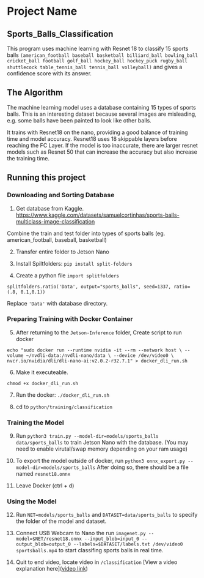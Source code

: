 # Project Name
## Sports_Balls_Classification
This program uses machine learning with Resnet 18 to classify 15 sports balls `(american_football baseball basketball billiard_ball bowling_ball cricket_ball football golf_ball hockey_ball hockey_puck rugby_ball shuttlecock table_tennis_ball tennis_ball volleyball)` and gives a confidence score with its answer.



## The Algorithm


The machine learning model uses a database containing 15 types of sports balls. This is an interesting dataset because several images are misleading, e.g. some balls have been painted to look like other balls.

It trains with Resnet18 on the nano, providing a good balance of training time and model accuracy. Resnet18 uses 18 skippable layers before reaching the FC Layer. If the model is too inaccurate, there are larger resnet models such as Resnet 50 that can increase the accuracy but also increase the training time.

## Running this project

### Downloading and Sorting Database
1. Get database from Kaggle.
https://www.kaggle.com/datasets/samuelcortinhas/sports-balls-multiclass-image-classification

Combine the train and test folder into types of sports balls
(eg. american_football, baseball, basketball)

2. Transfer entire folder to Jetson Nano

3. Install Spiltfolders: `pip install split-folders`

4. Create a python file 
`import splitfolders`

`splitfolders.ratio('Data', output="sports_balls", seed=1337, ratio=(.8, 0.1,0.1))`

Replace `'Data'` with database directory.

### Preparing Training with Docker Container

5. After returning to the `Jetson-Inference` folder,
Create script to run docker

`echo "sudo docker run --runtime nvidia -it --rm --network host \
    --volume ~/nvdli-data:/nvdli-nano/data \
    --device /dev/video0 \
    nvcr.io/nvidia/dli/dli-nano-ai:v2.0.2-r32.7.1" > docker_dli_run.sh`

6. Make it executeable.

`chmod +x docker_dli_run.sh`

7. Run the docker: `./docker_dli_run.sh`

8. cd to `python/training/classification`

### Training the Model

9. Run `python3 train.py --model-dir=models/sports_balls data/sports_balls` to train Jetson Nano with the database. 
(You may need to enable virutal/swap memory depending on your ram usage)

10. To export the model outside of docker, run `python3 onnx_export.py --model-dir=models/sports_balls` After doing so, there should be a file named `resnet18.onnx`

11. Leave Docker (ctrl + d)

### Using the Model

12. Run `NET=models/sports_balls` and `DATASET=data/sports_balls` to specify the folder of the model and dataset. 

13. Connect USB Webcam to Nano the run `imagenet.py --model=$NET/resnet18.onnx --input_blob=input_0 --output_blob=output_0 --labels=$DATASET/labels.txt /dev/video0  sportsballs.mp4` to start classifing sports balls in real time.

14. Quit to end video, locate video in `/classification`
[View a video explanation here]([video link](https://youtu.be/xjpFr82vBGY))
